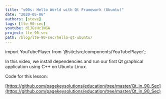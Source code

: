 ```yaml
---
title: "≤90s: Hello World with Qt Framework (Ubuntu)"
date: "2020-05-06"
authors: [steve]
tags: [lte-90-sec]
youtube: d1JGsHc1NGA
project: lte-90-sec
path: /blog/lte-90-sec/hello-qt-ubuntu/
---
```


import YouTubePlayer from '@site/src/components/YouTubePlayer';

<YouTubePlayer youtubeLink={frontmatter.youtube} />

In this video, we install dependencies and run our first Qt graphical application using C++ on Ubuntu Linux.

<!--truncate-->

Code for this lesson:

[https://github.com/pagekeysolutions/education/tree/master/Qt_in_90_Sec](https://github.com/pagekeysolutions/education/tree/master/Qt_in_90_Sec)